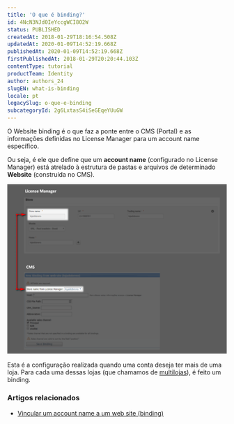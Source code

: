 ```yaml
---
title: 'O que é binding?'
id: 4NcN3NJd0IeYccgWCI8O2W
status: PUBLISHED
createdAt: 2018-01-29T18:16:54.508Z
updatedAt: 2020-01-09T14:52:19.668Z
publishedAt: 2020-01-09T14:52:19.668Z
firstPublishedAt: 2018-01-29T20:20:44.103Z
contentType: tutorial
productTeam: Identity
author: authors_24
slugEN: what-is-binding
locale: pt
legacySlug: o-que-e-binding
subcategoryId: 2g6LxtasS4iSeGEqeYUuGW
---
```


O Website binding é o que faz a ponte entre o CMS (Portal) e as informações definidas no License Manager para um account name específico.

Ou seja, é ele que define que um __account name__ (configurado no License Manager) está atrelado à estrutura de pastas e arquivos de determinado __Website__ (construída no CMS). 

![Binding](https://raw.githubusercontent.com/vtexdocs/help-center-content/refs/heads/main/docs/pt/tutorials/Storefront/Layout/o-que-e-binding_1.png)

Esta é a configuração realizada quando uma conta deseja ter mais de uma loja. Para cada uma dessas lojas (que chamamos de [multilojas](/pt/tutorial/como-criar-multiloja-multidominio)), é feito um binding.

### Artigos relacionados
- [Vincular um account name a um web site (binding)](/pt/tutorial/vincular-um-account-name-a-um-website-binding)
